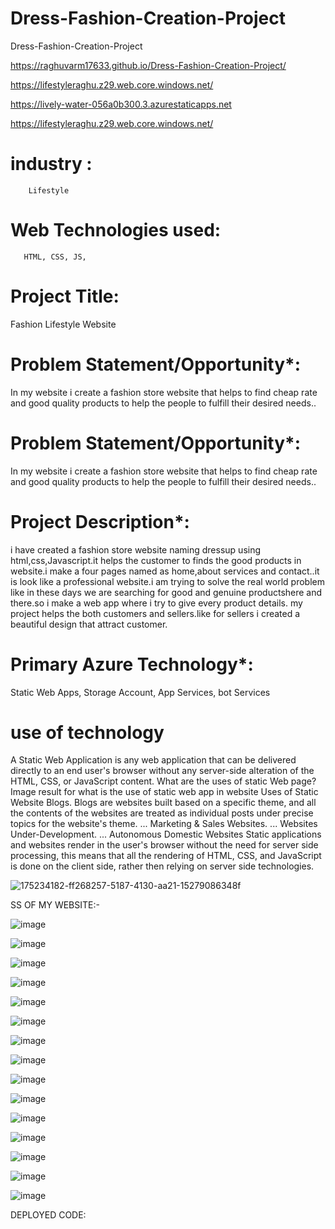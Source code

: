 # Dress-Fashion-Creation-Project
Dress-Fashion-Creation-Project


https://raghuvarm17633.github.io/Dress-Fashion-Creation-Project/

https://lifestyleraghu.z29.web.core.windows.net/

https://lively-water-056a0b300.3.azurestaticapps.net

https://lifestyleraghu.z29.web.core.windows.net/

 # industry :
        Lifestyle


 # Web Technologies used:
       HTML, CSS, JS,

# Project Title:
   Fashion Lifestyle Website

# Problem Statement/Opportunity*:
In my website i create a fashion store website that helps to find cheap rate and good quality products to help the people to fulfill their desired needs..

# Problem Statement/Opportunity*:
In my website i create a fashion store website that helps to find cheap rate and good quality products to help the people to fulfill their desired needs..

# Project Description*:
i have created a fashion store website naming dressup using html,css,Javascript.it helps the customer to finds the good products in website.i make a four pages named as home,about services and contact..it is look like a professional website.i am trying to solve the real world problem like in these days we are searching for good and genuine productshere and there.so i make a web app where i try to give every product details. my project helps the both customers and sellers.like for sellers i created a beautiful design that attract customer.

# Primary Azure Technology*:
Static Web Apps, Storage Account, App Services, bot Services

# use of technology
A Static Web Application is any web application that can be delivered directly to an end user's browser without any server-side alteration of the HTML, CSS, or JavaScript content. What are the uses of static Web page? Image result for what is the use of static web app in website Uses of Static Website Blogs. Blogs are websites built based on a specific theme, and all the contents of the websites are treated as individual posts under precise topics for the website's theme. ... Marketing & Sales Websites. ... Websites Under-Development. ... Autonomous Domestic Websites Static applications and websites render in the user's browser without the need for server side processing, this means that all the rendering of HTML, CSS, and JavaScript is done on the client side, rather then relying on server side technologies.

![175234182-ff268257-5187-4130-aa21-15279086348f](https://github.com/raghuvarm17633/Dress-Fashion-Creation-Project/assets/137690672/d9d7953d-2129-436f-a73b-b36c2b8beb0a)


SS OF MY WEBSITE:-




![image](https://github.com/raghuvarm17633/Dress-Fashion-Creation-Project/assets/137690672/e58d6937-b300-40c6-9347-99b104527cb5)






![image](https://github.com/raghuvarm17633/Dress-Fashion-Creation-Project/assets/137690672/ff64c43d-22b4-452c-8db7-86c7bb7f0d08)



![image](https://github.com/raghuvarm17633/Dress-Fashion-Creation-Project/assets/137690672/2944911d-783c-4a87-8cbd-9237590ee49b)




![image](https://github.com/raghuvarm17633/Dress-Fashion-Creation-Project/assets/137690672/3580dfcd-0861-4523-b0de-69658cb0936d)



![image](https://github.com/raghuvarm17633/Dress-Fashion-Creation-Project/assets/137690672/76f0db95-3305-486e-9669-90f64b82bc29)




![image](https://github.com/raghuvarm17633/Dress-Fashion-Creation-Project/assets/137690672/c8e2d6b3-2eae-4850-af7c-350041e92a9f)





![image](https://github.com/raghuvarm17633/Dress-Fashion-Creation-Project/assets/137690672/adeb17ae-6cbf-4791-86c5-beabf1978b58)




![image](https://github.com/raghuvarm17633/Dress-Fashion-Creation-Project/assets/137690672/daa743f7-a50e-4082-a51d-08c4f8c60240)




![image](https://github.com/raghuvarm17633/Dress-Fashion-Creation-Project/assets/137690672/e4533f70-31e6-457b-8d2c-3be3cee27be0)


![image](https://github.com/raghuvarm17633/Dress-Fashion-Creation-Project/assets/137690672/44bcaf46-f634-4fa8-b96e-4f74c60fba25)


![image](https://github.com/raghuvarm17633/Dress-Fashion-Creation-Project/assets/137690672/e36e761f-a673-4b48-ad24-7369af34168f)


![image](https://github.com/raghuvarm17633/Dress-Fashion-Creation-Project/assets/137690672/4e3dd489-5ee0-4104-8500-d1ec2344cc8d)




![image](https://github.com/raghuvarm17633/Dress-Fashion-Creation-Project/assets/137690672/d61c8d99-a075-4667-ba2d-24b0ee0d87b2)


![image](https://github.com/raghuvarm17633/Dress-Fashion-Creation-Project/assets/137690672/7f86b96c-2514-43ad-b1bf-aac099099a02)

![image](https://github.com/raghuvarm17633/Dress-Fashion-Creation-Project/assets/137690672/adc6be5b-4c20-46fb-8b9a-c8fd7158d8aa)





DEPLOYED CODE:




